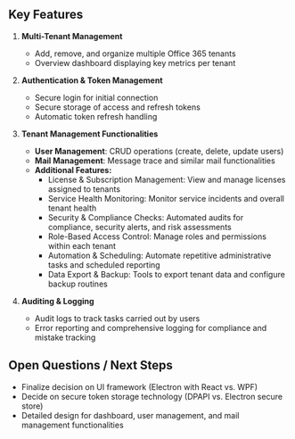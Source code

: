 ## Key Features

1. **Multi-Tenant Management**
   - Add, remove, and organize multiple Office 365 tenants
   - Overview dashboard displaying key metrics per tenant

2. **Authentication & Token Management**
   - Secure login for initial connection
   - Secure storage of access and refresh tokens
   - Automatic token refresh handling

3. **Tenant Management Functionalities**
   - **User Management**: CRUD operations (create, delete, update users)
   - **Mail Management**: Message trace and similar mail functionalities
   - **Additional Features:**
     - License & Subscription Management: View and manage licenses assigned to tenants
     - Service Health Monitoring: Monitor service incidents and overall tenant health
     - Security & Compliance Checks: Automated audits for compliance, security alerts, and risk assessments
     - Role-Based Access Control: Manage roles and permissions within each tenant
     - Automation & Scheduling: Automate repetitive administrative tasks and scheduled reporting
     - Data Export & Backup: Tools to export tenant data and configure backup routines

4. **Auditing & Logging**
   - Audit logs to track tasks carried out by users
   - Error reporting and comprehensive logging for compliance and mistake tracking

## Open Questions / Next Steps

- Finalize decision on UI framework (Electron with React vs. WPF)
- Decide on secure token storage technology (DPAPI vs. Electron secure store)
- Detailed design for dashboard, user management, and mail management functionalities